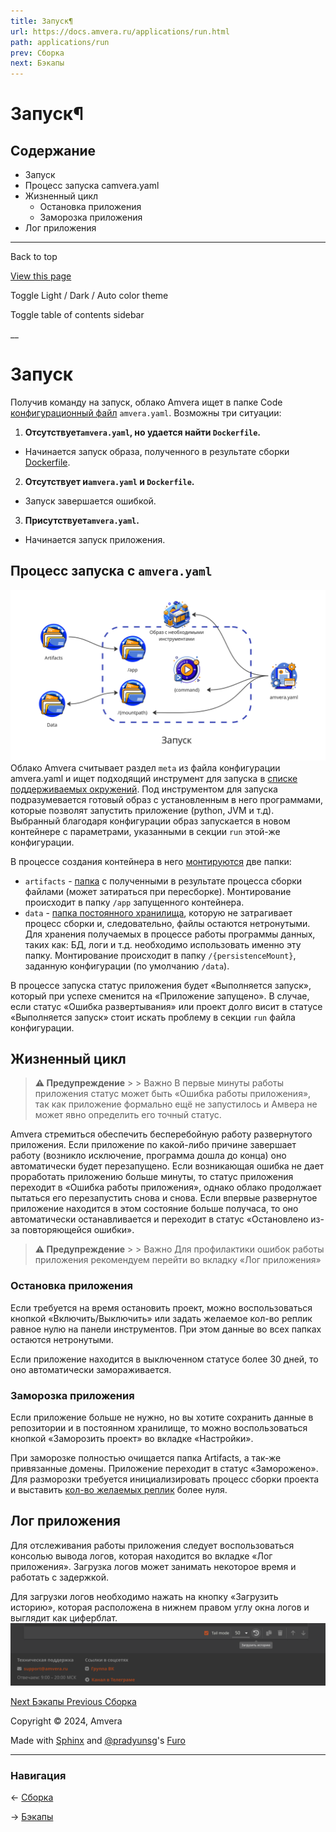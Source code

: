```yaml
---
title: Запуск¶
url: https://docs.amvera.ru/applications/run.html
path: applications/run
prev: Сборка
next: Бэкапы
---
```


# Запуск¶

## Содержание

- Запуск
- Процесс запуска сamvera.yaml
- Жизненный цикл
  - Остановка приложения
  - Заморозка приложения
- Лог приложения

---

Back to top

[ View this page ](<../_sources/applications/run.md.txt> "View this page")

Toggle Light / Dark / Auto color theme

Toggle table of contents sidebar

__

# Запуск

Получив команду на запуск, облако Amvera ищет в папке Code [конфигурационный файл](<configuration/config-file.html>) ``amvera.yaml``. Возможны три ситуации:
1. **Отсутствует``amvera.yaml``, но удается найти ``Dockerfile``.**
* Начинается запуск образа, полученного в результате сборки [Dockerfile](<configuration/docker.html>).
2. **Отсутствует и``amvera.yaml`` и ``Dockerfile``.**
* Запуск завершается ошибкой.
3. **Присутствует``amvera.yaml``.**
* Начинается запуск приложения.

## Процесс запуска с ``amvera.yaml``

![build_proc](images/run_proc.png) Облако Amvera считывает раздел ``meta`` из файла конфигурации amvera.yaml и ищет подходящий инструмент для запуска в [списке поддерживаемых окружений](<supported-env.html>). Под инструментом для запуска подразумевается готовый образ с установленным в него программами, которые позволят запустить приложение (python, JVM и т.д). Выбранный благодаря конфигурации образ запускается в новом контейнере с параметрами, указанными в секции ``run`` этой-же конфигурации.

В процессе создания контейнера в него [монтируются](<storage.html>) две папки:
* ``artifacts`` \- [папка](<storage.html#artifacts>) с полученными в результате процесса сборки файлами (может затираться при пересборке). Монтирование происходит в папку ``/app`` запущенного контейнера.
* ``data`` \- [папка постоянного хранилища](<storage.html#data>), которую не затрагивает процесс сборки и, следовательно, файлы остаются нетронутыми. Для хранения получаемых в процессе работы программы данных, таких как: БД, логи и т.д. необходимо использовать именно эту папку. Монтирование происходит в папку ``/{persistenceMount}``, заданную конфигурации (по умолчанию ``/data``).

В процессе запуска статус приложения будет «Выполняется запуск», который при успехе сменится на «Приложение запущено». В случае, если статус «Ошибка развертывания» или проект долго висит в статусе «Выполняется запуск» стоит искать проблему в секции ``run`` файла конфигурации.

## Жизненный цикл

> **⚠️ Предупреждение** > > Важно В первые минуты работы приложения статус может быть «Ошибка работы приложения», так как приложение формально ещё не запустилось и Амвера не может явно определить его точный статус. 

Amvera стремиться обеспечить бесперебойную работу развернутого приложения. Если приложение по какой-либо причине завершает работу (возникло исключение, программа дошла до конца) оно автоматически будет перезапущено. Если возникающая ошибка не дает проработать приложению больше минуты, то статус приложения переходит в «Ошибка работы приложения», однако облако продолжает пытаться его перезапустить снова и снова. Если впервые развернутое приложение находится в этом состояние больше получаса, то оно автоматически останавливается и переходит в статус «Остановлено из-за повторяющейся ошибки».

> **⚠️ Предупреждение** > > Важно Для профилактики ошибок работы приложения рекомендуем перейти во вкладку «Лог приложения» 

### Остановка приложения

Если требуется на время остановить проект, можно воспользоваться кнопкой «Включить/Выключить» или задать желаемое кол-во реплик равное нулю на панели инструментов. При этом данные во всех папках остаются нетронутыми.

Если приложение находится в выключенном статусе более 30 дней, то оно автоматически замораживается.

### Заморозка приложения

Если приложение больше не нужно, но вы хотите сохранить данные в репозитории и в постоянном хранилище, то можно воспользоваться кнопкой «Заморозить проект» во вкладке «Настройки».

При заморозке полностью очищается папка Artifacts, а так-же привязанные домены. Приложение переходит в статус «Заморожено». Для разморозки требуется инициализировать процесс сборки проекта и выставить [кол-во желаемых реплик](<../general/scaling.html>) более нуля.

## Лог приложения

Для отслеживания работы приложения следует воспользоваться консолью вывода логов, которая находится во вкладке «Лог приложения». Загрузка логов может занимать некоторое время и работать с задержкой.

Для загрузки логов необходимо нажать на кнопку «Загрузить историю», которая расположена в нижнем правом углу окна логов и выглядит как циферблат. ![load_logs](images/load_logs.png)

[ Next Бэкапы ](<backups.html>) [ Previous Сборка ](<build.html>)

Copyright © 2024, Amvera 

Made with [Sphinx](<https://www.sphinx-doc.org/>) and [@pradyunsg](<https://pradyunsg.me>)'s [Furo](<https://github.com/pradyunsg/furo>)


---

### Навигация

← [Сборка](build.md)

→ [Бэкапы](backups.md)
